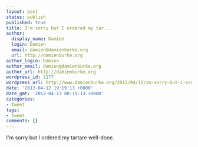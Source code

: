 ```yaml
---
layout: post
status: publish
published: true
title: I'm sorry but I ordered my tar...
author:
  display_name: Damien
  login: Damien
  email: damien@damienburke.org
  url: http://damienburke.org
author_login: Damien
author_email: damien@damienburke.org
author_url: http://damienburke.org
wordpress_id: 2177
wordpress_url: http://www.damienburke.org/2012/04/12/im-sorry-but-i-ordered-my-tar/
date: '2012-04-12 19:19:13 +0000'
date_gmt: '2012-04-13 00:19:13 +0000'
categories:
- tweet
tags:
- tweet
comments: []
---
```

<p>I'm sorry but I ordered my tartare well-done.</p>
